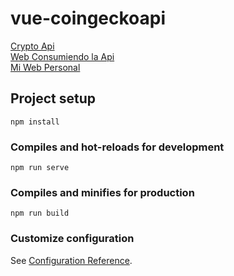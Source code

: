 # vue-coingeckoapi

[Crypto Api](https://www.coingecko.com/es/api/documentation)\
[Web Consumiendo la Api](https://fervent-gates-b47ff7.netlify.app/)\
[Mi Web Personal](https://erickdeveloper.herokuapp.com)

## Project setup
```
npm install
```

### Compiles and hot-reloads for development
```
npm run serve
```

### Compiles and minifies for production
```
npm run build
```

### Customize configuration
See [Configuration Reference](https://cli.vuejs.org/config/).
